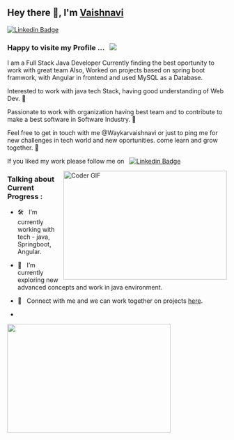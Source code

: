## Hey there 👋, I'm [Vaishnavi ](https://github.com/Waykarvaishnavi)
[![Linkedin Badge](https://img.shields.io/badge/-LinkedIn-0e76a8?style=flat-square&logo=Linkedin&logoColor=white)](https://www.linkedin.com/in/vaishnavi-waykar-a84336284/)

 ### Happy to visite my Profile ... &nbsp; ![](https://visitor-badge.glitch.me/badge?page_id=iampavangandhi.iampavangandhi&style=flat-square&color=0088cc)

 
I am a Full Stack Java Developer Currently  finding the best oportunity to work with great team Also, Worked on projects based on spring boot framwork, with Angular in frontend and used MySQL as a Database. 

Interested to work with java tech Stack, having good understanding of Web Dev. 🚀

Passionate to work with organization having best team and to contribute to make a best software in Software Industry. 🌟


Feel free to get in touch with me @Waykarvaishnavi  or just to ping me for new challenges in tech world and new oportunities. come learn and grow together. 🌟

If you liked my work please follow me on &nbsp;  [![Linkedin Badge](https://img.shields.io/badge/-LinkedIn-0e76a8?style=flat-square&logo=Linkedin&logoColor=white)](https://www.linkedin.com/in/vaishnavi-waykar-a84336284/)

<img  align="right" height="250" width="375" alt="Coder GIF" height=250 width=350 src="https://magiccopy.xyz/assets/images/hadder.gif" />

### Talking about Current Progress :

- 🛠 &nbsp; I’m currently working with tech - java, Springboot, Angular.
- 🚀 &nbsp; I’m currently exploring new advanced concepts and work in java environment.
- 💬 &nbsp; Connect with me and we can work together on projects [here](https://www.linkedin.com/in/vaishnavi-waykar-a84336284/).

- 
<img  align="left" height="250" width="375" alt="" alt="Coder GIF" height=250 width=350 src="https://cdn.dribbble.com/users/730703/screenshots/6581243/avento.gif" />
 


